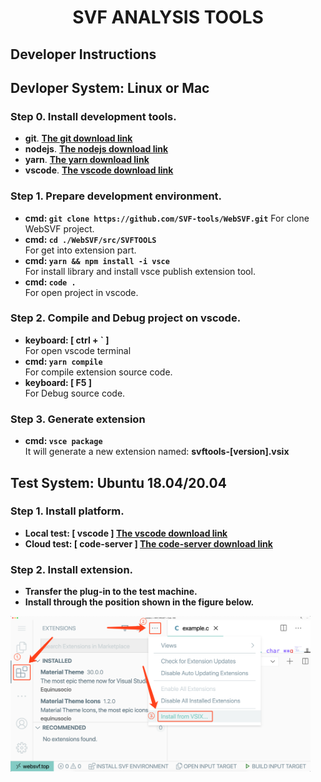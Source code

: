 # **<p align="center">SVF ANALYSIS TOOLS</p>**

<!-- <p align="center">
<img src='https://github.com/codemapweb/codemap_extension/blob/master/images/logo.png?raw=true' width='480'/>
</p>

**<p align="center">Program Analysis tool for bug detection. It is a vscode extension which can be installed into Vscode 1.43.0 at least.</p>**

**<p align="center">After the program is compiled by analysis, it is used to display the analysis node information.</p>**

## **<p align="center">Architecture Overview</p>**

<p align="center">
<img src='https://github.com/codemapweb/codemap_extension/blob/master/images/codemap_flowchart.png?raw=true' width='720'/>
</p> -->


## **Developer Instructions**
## Devloper System: **Linux or Mac**  
### **Step 0. Install development tools.**
- **git**. **[The git download link](https://code.visualstudio.com/)**
- **nodejs**. **[The nodejs download link](https://nodejs.org/zh-cn/download/)**
- **yarn**. **[The yarn download link](https://classic.yarnpkg.com/en/docs/install/#windows-stable)**
- **vscode**. **[The vscode download link](https://code.visualstudio.com/)**

### **Step 1. Prepare development environment.**
- **cmd: `git clone https://github.com/SVF-tools/WebSVF.git`**
For clone WebSVF project.
- **cmd: `cd ./WebSVF/src/SVFTOOLS`**  
For get into extension part.
- **cmd: `yarn && npm install -i vsce`**  
For install library and install vsce publish extension tool.
- **cmd: `code .`**  
For open project in vscode.
### **Step 2. Compile and Debug project on vscode.** 
- **keyboard: [ ctrl + ` ]**  
For open vscode terminal
- **cmd: `yarn compile`**  
For compile extension source code. 
- **keyboard: [ F5 ]**  
For Debug source code.
### **Step 3. Generate extension**
- **cmd: `vsce package`**  
It will generate a new extension named: **svftools-[version].vsix**



## Test System: **Ubuntu 18.04/20.04**
### **Step 1. Install platform.**
- **Local test: [ vscode ] [The vscode download link](https://code.visualstudio.com/)**
- **Cloud test: [ code-server ] [The code-server download link](https://github.com/cdr/code-server)**
### **Step 2. Install extension.**
- **Transfer the plug-in to the test machine.**  
- **Install through the position shown in the figure below.**  
<img src='https://github.com/SVF-tools/WebSVF/blob/master/docs/vsix_install.png?raw=true' width='480'/>
